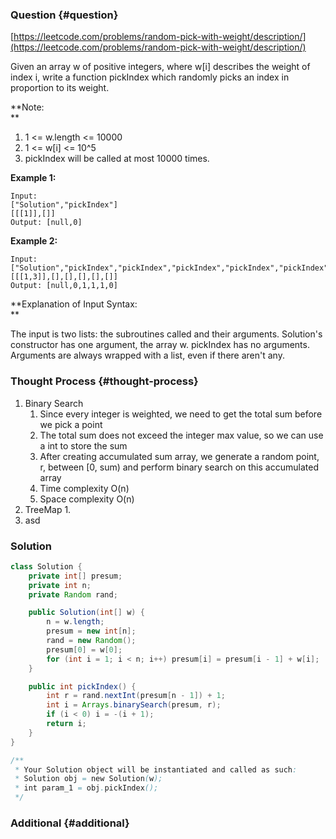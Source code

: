 ### Question {#question}

[https://leetcode.com/problems/random-pick-with-weight/description/](https://leetcode.com/problems/random-pick-with-weight/description/)

Given an array w of positive integers, where w\[i\] describes the weight of index i, write a function pickIndex which randomly picks an index in proportion to its weight.

**Note:  
**

1. 1 &lt;= w.length &lt;= 10000
2. 1 &lt;= w\[i\] &lt;= 10^5
3. pickIndex will be called at most 10000 times.

**Example 1:**

```
Input: 
["Solution","pickIndex"]
[[[1]],[]]
Output: [null,0]
```

**Example 2:**

```
Input: 
["Solution","pickIndex","pickIndex","pickIndex","pickIndex","pickIndex"]
[[[1,3]],[],[],[],[],[]]
Output: [null,0,1,1,1,0]
```

**Explanation of Input Syntax:  
**

The input is two lists: the subroutines called and their arguments. Solution's constructor has one argument, the array w. pickIndex has no arguments. Arguments are always wrapped with a list, even if there aren't any.

### Thought Process {#thought-process}

1. Binary Search
   1. Since every integer is weighted, we need to get the total sum before we pick a point
   2. The total sum does not exceed the integer max value, so we can use a int to store the sum
   3. After creating accumulated sum array, we generate a random point, r, between \[0, sum\) and perform binary search on this accumulated array
   4. Time complexity O\(n\)
   5. Space complexity O\(n\)
2. TreeMap
   1. 
3. asd

### Solution

```java
class Solution {
    private int[] presum;
    private int n;
    private Random rand;

    public Solution(int[] w) {
        n = w.length;
        presum = new int[n];
        rand = new Random();
        presum[0] = w[0];
        for (int i = 1; i < n; i++) presum[i] = presum[i - 1] + w[i];
    }

    public int pickIndex() {
        int r = rand.nextInt(presum[n - 1]) + 1;
        int i = Arrays.binarySearch(presum, r);
        if (i < 0) i = -(i + 1);
        return i;
    }
}

/**
 * Your Solution object will be instantiated and called as such:
 * Solution obj = new Solution(w);
 * int param_1 = obj.pickIndex();
 */
```

### Additional {#additional}



